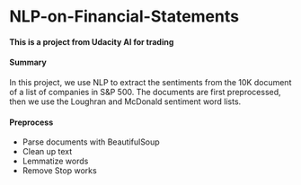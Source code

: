# NLP-on-Financial-Statements
#### This is a project from Udacity AI for trading
#### Summary
In this project, we use NLP to extract the sentiments from the 10K document of a list of companies in S&P 500. The documents are first preprocessed, then we use the Loughran and McDonald sentiment word lists. 

#### Preprocess
<ul type = "1">
<li>Parse documents with BeautifulSoup</li>
<li>Clean up text</li>
<li>Lemmatize words</li>
<li>Remove Stop works</li>
</ul>
